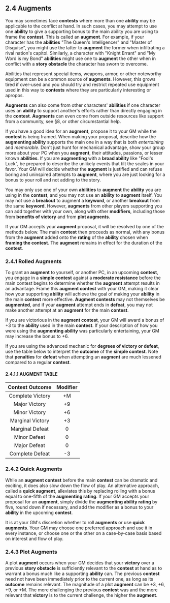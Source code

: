 ## 2.4 Augments

You may sometimes face **contests** where more than one **ability** may be applicable to the conflict at hand. In such cases, you may attempt to use one **ability** to give a supporting bonus to the main ability you are using to frame the **contest**. This is called an **augment**. For example, if your character has the **abilities** "The Queen's Intelligencer" and "Master of Disguise", you might use the latter to **augment** the former when infiltrating a rival nation's capitol. Similarly, a character with "Knight Errant" and "My Word is my Bond" **abilities** might use one to **augment** the other when in conflict with a **story obstacle** the character has sworn to overcome.

Abilities that represent special items, weapons, armor, or other noteworthy equipment can be a common source of **augments**. However, this grows tired if over-used and you should try and restrict repeated use equipment used in this way to **contests** where they are particularly interesting or apropos.

**Augments** can also come from other characters' **abilities** if one character uses an **ability** to support another's efforts rather than directly engaging in the **contest**. **Augments** can even come from outside resources like support from a community, see §8, or other circumstantial help.

If you have a good idea for an **augment**, propose it to your GM while the **contest** is being framed. When making your proposal, describe how the **augmenting ability** supports the main one in a way that is both *entertaining* and *memorable*. Don't just hunt for mechanical advantage, show your group more about your PC when you **augment**, their attitudes, passions, or lesser known **abilities**. If you are **augmenting** with a **broad ability** like "Fool's Luck", be prepared to describe the unlikely events that tilt the scales in your favor. Your GM will decide whether the **augment** is justified and can refuse boring and uninspired attempts to **augment**, where you are just looking for a bonus to your roll and not adding to the story.

You may only use one of your own **abilities** to **augment** the **ability** you are using in the **contest**, and you may not use an **ability** to **augment** itself. You may not use a **breakout** to augment a **keyword**, or another **breakout** from the same **keyword**. However, **augments** from other players supporting you can add together with your own, along with other **modifiers**, including those from **benefits of victory** and from **plot augments**.

If your GM accepts your **augment** proposal, it will be resolved by one of the methods below. The main **contest** then proceeds as normal, with any bonus from the **augment** added onto the **rating** of the **ability** chosen when **framing the contest**. The **augment** remains in effect for the duration of the **contest**.

### 2.4.1 Rolled Augments

To grant an **augment** to yourself, or another PC, in an upcoming **contest**, you engage in a **simple contest** against a **moderate resistance** before the main contest begins to determine whether the **augment** attempt results in an advantage. Frame this **augment contest** with your GM, making it clear how your supporting **ability** will achieve the goal of making your **ability** in the main **contest** more effective. **Augment contests** may not themselves be **augmented**, and if your **augment** attempt ends in **defeat**, you may not make another attempt at an **augment** for the main **contest**. 

If you are victorious in the **augment contest**, your GM will award a bonus of +3 to the **ability** used in the main **contest**. If your description of how you were using the **augmenting ability** was particularly entertaining, your GM may increase the bonus to +6.

If you are using the advanced mechanic for **degrees of victory or defeat**, use the table below to interpret the **outcome** of the **simple contest**. Note that **penalties** for **defeat** when attempting an **augment** are much lessened compared to a regular **contest**.

#### 2.4.1.1 AUGMENT TABLE

|Contest Outcome|Modifier       |
|:-------------:|:-------------:|
|Complete Victory|+M            |
|Major Victory   |+9            |
|Minor Victory   |+6            |
|Marginal Victory|+3            |
|Marginal Defeat |0             |
|Minor Defeat    |0             |
|Major Defeat    |0             |
|Complete Defeat |-3            |

### 2.4.2 Quick Augments

While an **augment contest** before the main **contest** can be dramatic and exciting, it does also slow down the flow of play. An alternative approach, called a **quick augment**, alleviates this by replacing rolling with a bonus equal to one-fifth of the **augmenting rating**. If your GM accepts your proposal for an **augment**, simply divide the **augmenting ability rating** by five, round down if necessary, and add the modifier as a bonus to your **ability** in the upcoming **contest**.

It is at your GM's discretion whether to roll **augments** or use **quick augments**. Your GM may choose one preferred approach and use it in every instance, or choose one or the other on a case-by-case basis based on interest and flow of play.  

### 2.4.3 Plot Augments

A plot **augment** occurs when your GM decides that your **victory** over a previous **story obstacle** is sufficiently relevant to the **contest** at hand as to warrant a bonus much like a supporting **ability** can. The previous **contest** need not have been immediately prior to the current one, as long as its **outcome** remains relevant. The magnitude of a plot **augment** can be +3, +6, +9, or +M. The more challenging the previous **contest** was and the more relevant that **victory** is to the current challenge, the higher the **augment**.

